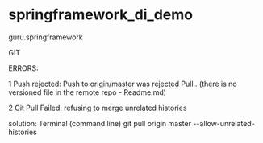 # springframework_di_demo
guru.springframework

GIT

ERRORS:

1
Push rejected: Push to origin/master was rejected
Pull.. (there is no versioned file in the remote repo - Readme.md)

2
Git Pull Failed: refusing to merge unrelated histories

solution:
Terminal (command line)
git pull origin master --allow-unrelated-histories


